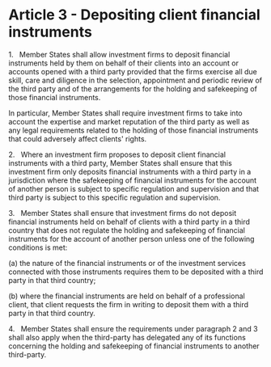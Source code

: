 # Article 3 - Depositing client financial instruments


1.   Member States shall allow investment firms to deposit financial instruments held by them on behalf of their clients into an account or accounts opened with a third party provided that the firms exercise all due skill, care and diligence in the selection, appointment and periodic review of the third party and of the arrangements for the holding and safekeeping of those financial instruments.

In particular, Member States shall require investment firms to take into account the expertise and market reputation of the third party as well as any legal requirements related to the holding of those financial instruments that could adversely affect clients' rights.

2.   Where an investment firm proposes to deposit client financial instruments with a third party, Member States shall ensure that this investment firm only deposits financial instruments with a third party in a jurisdiction where the safekeeping of financial instruments for the account of another person is subject to specific regulation and supervision and that third party is subject to this specific regulation and supervision.

3.   Member States shall ensure that investment firms do not deposit financial instruments held on behalf of clients with a third party in a third country that does not regulate the holding and safekeeping of financial instruments for the account of another person unless one of the following conditions is met:

(a) the nature of the financial instruments or of the investment services connected with those instruments requires them to be deposited with a third party in that third country;

(b) where the financial instruments are held on behalf of a professional client, that client requests the firm in writing to deposit them with a third party in that third country.

4.   Member States shall ensure the requirements under paragraph 2 and 3 shall also apply when the third-party has delegated any of its functions concerning the holding and safekeeping of financial instruments to another third-party.
